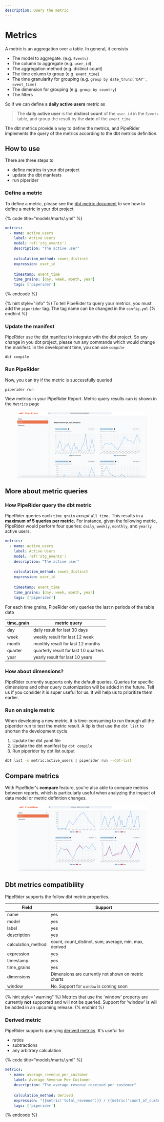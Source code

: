 ```yaml
---
description: Query the metric
---
```


# Metrics

A metric is an aggregation over a table. In general, it consists

* The model to aggregate. (e.g. `Events`)
* The column to aggregate (e.g. `user_id`)
* The aggregation method (e.g. distinct count)
* The time column to group (e.g. `event_time`)
* The time granularity for grouping (e.g. `group by date_trunc('DAY', event_time)`
* The dimension for grouping (e.g. `group by country`)
* The filters

So if we can define a **daily active users** metric as

> The **daily active user** is the **distinct count** of the `user_id` in the `Events` table, and group the result by the **date** of the `event_time`

The dbt metrics provide a way to define the metrics, and PipeRider implements the query of the metrics according to the dbt metrics definition.

## How to use

There are three steps to&#x20;

* define metrics in your dbt project
* update the dbt manfests
* run piperider

### Define a metric

To define a metric, please see the [dbt metric document](https://docs.getdbt.com/docs/build/metrics#defining-a-metric) to see how to define a metric in your dbt project

{% code title="models/marts/<metric>.yml" %}
```yaml
metrics:
  - name: active_users
    label: Active Users
    model: ref('stg_events')
    description: "The active user"

    calculation_method: count_distinct
    expression: user_id 

    timestamp: event_time
    time_grains: [day, week, month, year]
    tags: ['piperider']
```
{% endcode %}

{% hint style="info" %}
To tell PipeRider to query your metrics, you must add the `piperider` tag. The tag name can be changed in the `config.yml`
{% endhint %}

### Update the manifest

PipeRider use the [dbt manifest](https://docs.getdbt.com/reference/artifacts/manifest-json) to integrate with the dbt project. So any change in you dbt project, please run any commands which would change the manifest. In the development time, you can use  `compile`

```
dbt compile
```

### Run PipeRider

Now, you can try if the metric is successfully queried

```
piperider run
```

View metrics in your PipeRider Report. Metric query results can is shown in the `Metrics`  page

<figure><img src="../../.gitbook/assets/image.png" alt=""><figcaption></figcaption></figure>

## More about metric queries

### How PipeRider query the dbt metric

PipeRider queries each `time_grain` _except_ `all_time.` This results in a **maximum of 5 queries per metric.** For instance, given the following metric, PipeRider would perform four queries: `daily`, `weekly`,  `monthly`, and `yearly` active users.

```yaml
metrics:
  - name: active_users
    label: Active Users
    model: ref('stg_events')
    description: "The active user"

    calculation_method: count_distinct
    expression: user_id 

    timestamp: event_time
    time_grains: [day, week, month, year]
    tags: ['piperider']
```

For each time grains, PipeRider only queries the last n periods of the table data

| time\_grain | metric query                          |
| ----------- | ------------------------------------- |
| day         | daily result for last 30 days         |
| week        | weekly result for last 12 week        |
| month       | monthly result for last 12 months     |
| quarter     | quarterly result for last 10 quarters |
| year        | yearly result for last 10 years       |

### How about dimensions?

PipeRider currently supports only the default queries. Queries for specific dimensions and other query customization will be added in the future. Tell us if you consider it is super useful for us. It will help us to prioritize them earlier.

### Run on single metric

When developing a new metric, it is time-consuming to run through all the piperider run to test the metric result. A tip is that use the `dbt list` to shorten the development cycle

1. Update the dbt yaml file
2. Update the dbt manifest by `dbt compile`
3. Run piperider by dbt list output

```sh
dbt list -s metric:active_users | piperider run --dbt-list     
```

## Compare metrics

With PipeRider's **compare** feature, you're also able to compare metrics between reports, which is particularly useful when analyzing the impact of data model or metric definition changes.

<figure><img src="../../.gitbook/assets/image (2).png" alt=""><figcaption></figcaption></figure>



## Dbt metrics compatibility

PipeRider supports the follow dbt metric properties.

| Field               | Support                                                 |
| ------------------- | ------------------------------------------------------- |
| name                | yes                                                     |
| model               | yes                                                     |
| label               | yes                                                     |
| description         | yes                                                     |
| calculation\_method | count, count\_distinct, sum, average, min, max, derived |
| expression          | yes                                                     |
| timestamp           | yes                                                     |
| time\_grains        | yes                                                     |
| dimensions          | Dimensions are currently not shown on metric charts     |
| window              | No. Support for `window` is coming soon                 |

{% hint style="warning" %}
Metrics that use the 'window' property are currently **not** supported and will not be queried. Support for 'window' is will be added in an upcoming release.
{% endhint %}

### Derived metric

PipeRider supports querying [derived metrics](https://docs.getdbt.com/docs/build/metrics#derived-metrics). It's useful for

* ratios
* subtractions
* any arbitrary calculation

{% code title="models/marts/<derived-metric>.yml" %}
```yaml
metrics:
  - name: average_revenue_per_customer
    label: Average Revenue Per Customer
    description: "The average revenue received per customer"

    calculation_method: derived
    expression: "{{metric('total_revenue')}} / {{metric('count_of_customers')}}"
    tags: ['piperider']
```
{% endcode %}
